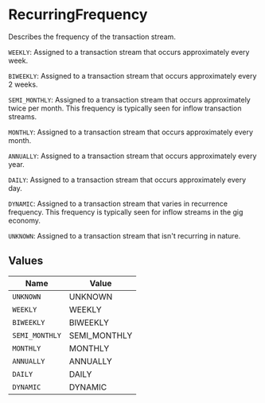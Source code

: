 # RecurringFrequency

Describes the frequency of the transaction stream.

`WEEKLY`: Assigned to a transaction stream that occurs approximately every week.

`BIWEEKLY`: Assigned to a transaction stream that occurs approximately every 2 weeks.

`SEMI_MONTHLY`: Assigned to a transaction stream that occurs approximately twice per month. This frequency is typically seen for inflow transaction streams.

`MONTHLY`: Assigned to a transaction stream that occurs approximately every month.

`ANNUALLY`: Assigned to a transaction stream that occurs approximately every year.

`DAILY`: Assigned to a transaction stream that occurs approximately every day.

`DYNAMIC`: Assigned to a transaction stream that varies in recurrence frequency. This frequency is typically seen for inflow streams in the gig economy. 

`UNKNOWN`: Assigned to a transaction stream that isn't recurring in nature.


## Values

| Name           | Value          |
| -------------- | -------------- |
| `UNKNOWN`      | UNKNOWN        |
| `WEEKLY`       | WEEKLY         |
| `BIWEEKLY`     | BIWEEKLY       |
| `SEMI_MONTHLY` | SEMI_MONTHLY   |
| `MONTHLY`      | MONTHLY        |
| `ANNUALLY`     | ANNUALLY       |
| `DAILY`        | DAILY          |
| `DYNAMIC`      | DYNAMIC        |